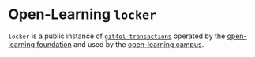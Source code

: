 # Open-Learning `locker`

`locker` is a public instance of [`git4ol-transactions`](//github.com/open-learning/git4ol-transactions) operated by the [open-learning foundation](//github.com/open-learning/foundation) and used by the [open-learning campus](//github.com/open-learning/campus).
